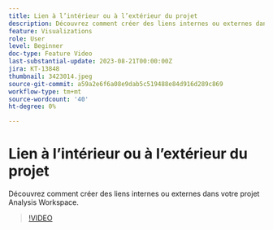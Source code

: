 ```yaml
---
title: Lien à l’intérieur ou à l’extérieur du projet
description: Découvrez comment créer des liens internes ou externes dans votre projet Analysis Workspace.
feature: Visualizations
role: User
level: Beginner
doc-type: Feature Video
last-substantial-update: 2023-08-21T00:00:00Z
jira: KT-13848
thumbnail: 3423014.jpeg
source-git-commit: a59a2e6f6a08e9dab5c519488e84d916d289c869
workflow-type: tm+mt
source-wordcount: '40'
ht-degree: 0%

---
```



# Lien à l’intérieur ou à l’extérieur du projet

Découvrez comment créer des liens internes ou externes dans votre projet Analysis Workspace.

>[!VIDEO](https://video.tv.adobe.com/v/3423014/?learn=on)
